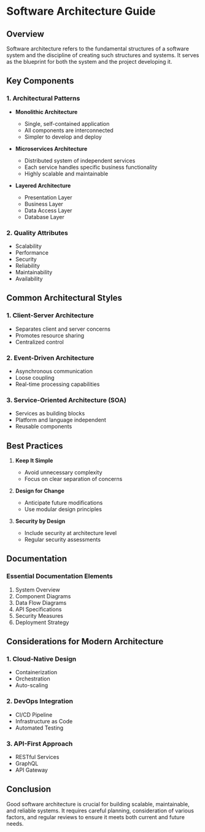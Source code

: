 # Software Architecture Guide

## Overview

Software architecture refers to the fundamental structures of a software system and the discipline of creating such structures and systems. It serves as the blueprint for both the system and the project developing it.

## Key Components

### 1. Architectural Patterns

- **Monolithic Architecture**

  - Single, self-contained application
  - All components are interconnected
  - Simpler to develop and deploy

- **Microservices Architecture**

  - Distributed system of independent services
  - Each service handles specific business functionality
  - Highly scalable and maintainable

- **Layered Architecture**

  - Presentation Layer
  - Business Layer
  - Data Access Layer
  - Database Layer

### 2. Quality Attributes

- Scalability
- Performance
- Security
- Reliability
- Maintainability
- Availability

## Common Architectural Styles

### 1. Client-Server Architecture

- Separates client and server concerns
- Promotes resource sharing
- Centralized control

### 2. Event-Driven Architecture

- Asynchronous communication
- Loose coupling
- Real-time processing capabilities

### 3. Service-Oriented Architecture (SOA)

- Services as building blocks
- Platform and language independent
- Reusable components

## Best Practices

1. **Keep It Simple**

   - Avoid unnecessary complexity
   - Focus on clear separation of concerns

2. **Design for Change**

   - Anticipate future modifications
   - Use modular design principles

3. **Security by Design**

   - Include security at architecture level
   - Regular security assessments

## Documentation

### Essential Documentation Elements

1. System Overview
2. Component Diagrams
3. Data Flow Diagrams
4. API Specifications
5. Security Measures
6. Deployment Strategy

## Considerations for Modern Architecture

### 1. Cloud-Native Design

- Containerization
- Orchestration
- Auto-scaling

### 2. DevOps Integration

- CI/CD Pipeline
- Infrastructure as Code
- Automated Testing

### 3. API-First Approach

- RESTful Services
- GraphQL
- API Gateway

## Conclusion

Good software architecture is crucial for building scalable, maintainable, and reliable systems. It requires careful planning, consideration of various factors, and regular reviews to ensure it meets both current and future needs.
